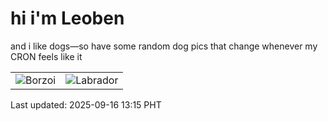 # hi i'm Leoben

and i like dogs—so have some random dog pics that change whenever my CRON feels like it

|  |  |
|--------|----------|
| ![Borzoi](https://random-dog-vercel.vercel.app/api/random-borzoi?v=1757999751) | ![Labrador](https://random-dog-vercel.vercel.app/api/random-labrador?v=1757999751) |

Last updated: 2025-09-16 13:15 PHT
